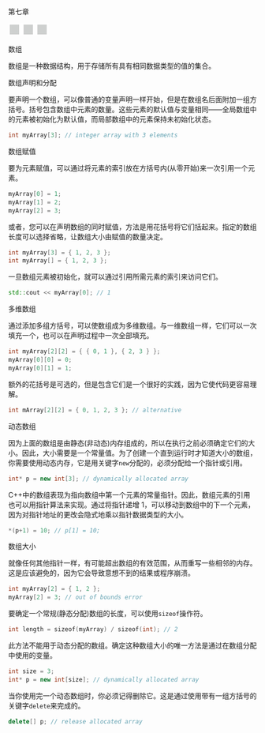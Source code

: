 第七章

![image](img/frontdot.jpg)

数组

数组是一种数据结构，用于存储所有具有相同数据类型的值的集合。

数组声明和分配

要声明一个数组，可以像普通的变量声明一样开始，但是在数组名后面附加一组方括号。括号包含数组中元素的数量。这些元素的默认值与变量相同——全局数组中的元素被初始化为默认值，而局部数组中的元素保持未初始化状态。

```cpp
int myArray[3]; // integer array with 3 elements
```

数组赋值

要为元素赋值，可以通过将元素的索引放在方括号内(从零开始)来一次引用一个元素。

```cpp
myArray[0] = 1;
myArray[1] = 2;
myArray[2] = 3;
```

或者，您可以在声明数组的同时赋值，方法是用花括号将它们括起来。指定的数组长度可以选择省略，让数组大小由赋值的数量决定。

```cpp
int myArray[3] = { 1, 2, 3 };
int myArray[] = { 1, 2, 3 };
```

一旦数组元素被初始化，就可以通过引用所需元素的索引来访问它们。

```cpp
std::cout << myArray[0]; // 1
```

多维数组

通过添加多组方括号，可以使数组成为多维数组。与一维数组一样，它们可以一次填充一个，也可以在声明过程中一次全部填充。

```cpp
int myArray[2][2] = { { 0, 1 }, { 2, 3 } };
myArray[0][0] = 0;
myArray[0][1] = 1;
```

额外的花括号是可选的，但是包含它们是一个很好的实践，因为它使代码更容易理解。

```cpp
int mArray[2][2] = { 0, 1, 2, 3 }; // alternative
```

动态数组

因为上面的数组是由静态(非动态)内存组成的，所以在执行之前必须确定它们的大小。因此，大小需要是一个常量值。为了创建一个直到运行时才知道大小的数组，你需要使用动态内存，它是用关键字`new`分配的，必须分配给一个指针或引用。

```cpp
int* p = new int[3]; // dynamically allocated array
```

C++中的数组表现为指向数组中第一个元素的常量指针。因此，数组元素的引用也可以用指针算法来实现。通过将指针递增 1，可以移动到数组中的下一个元素，因为对指针地址的更改会隐式地乘以指针数据类型的大小。

```cpp
*(p+1) = 10; // p[1] = 10;
```

数组大小

就像任何其他指针一样，有可能超出数组的有效范围，从而重写一些相邻的内存。这是应该避免的，因为它会导致意想不到的结果或程序崩溃。

```cpp
int myArray[2] = { 1, 2 };
myArray[2] = 3; // out of bounds error
```

要确定一个常规(静态分配)数组的长度，可以使用`sizeof`操作符。

```cpp
int length = sizeof(myArray) / sizeof(int); // 2
```

此方法不能用于动态分配的数组。确定这种数组大小的唯一方法是通过在数组分配中使用的变量。

```cpp
int size = 3;
int* p = new int[size]; // dynamically allocated array
```

当你使用完一个动态数组时，你必须记得删除它。这是通过使用带有一组方括号的关键字`delete`来完成的。

```cpp
delete[] p; // release allocated array
```